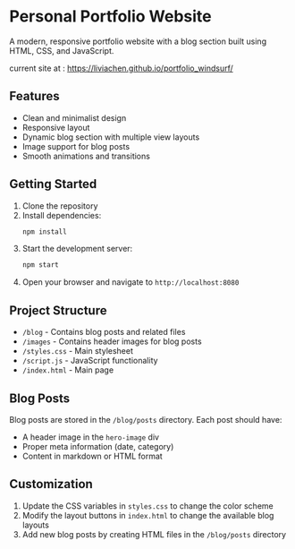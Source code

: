 # Personal Portfolio Website

A modern, responsive portfolio website with a blog section built using HTML, CSS, and JavaScript.

current site at : https://liviachen.github.io/portfolio_windsurf/

## Features

- Clean and minimalist design
- Responsive layout
- Dynamic blog section with multiple view layouts
- Image support for blog posts
- Smooth animations and transitions

## Getting Started

1. Clone the repository
2. Install dependencies:
   ```bash
   npm install
   ```
3. Start the development server:
   ```bash
   npm start
   ```
4. Open your browser and navigate to `http://localhost:8080`

## Project Structure

- `/blog` - Contains blog posts and related files
- `/images` - Contains header images for blog posts
- `/styles.css` - Main stylesheet
- `/script.js` - JavaScript functionality
- `/index.html` - Main page

## Blog Posts

Blog posts are stored in the `/blog/posts` directory. Each post should have:
- A header image in the `hero-image` div
- Proper meta information (date, category)
- Content in markdown or HTML format

## Customization

1. Update the CSS variables in `styles.css` to change the color scheme
2. Modify the layout buttons in `index.html` to change the available blog layouts
3. Add new blog posts by creating HTML files in the `/blog/posts` directory
